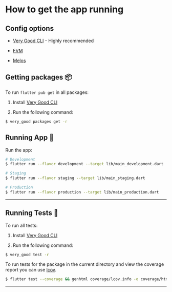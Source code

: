 
# How to get the app running

## Config options

- [Very Good CLI](https://pub.dev/packages/very_good_cli) - Highly recommended

- [FVM](https://fvm.app)

- [Melos](https://melos.invertase.dev)

## Getting packages 📦
To run ```flutter pub get``` in all packages:

1. Install [Very Good CLI](https://pub.dev/packages/very_good_cli)

2. Run the following command:

```sh
$ very_good packages get -r
```

## Running App 🚀

Run the app:

```sh
# Development
$ flutter run --flavor development --target lib/main_development.dart

# Staging
$ flutter run --flavor staging --target lib/main_staging.dart

# Production
$ flutter run --flavor production --target lib/main_production.dart
```

---

## Running Tests 🧪

To run all tests:

1. Install [Very Good CLI](https://pub.dev/packages/very_good_cli)

2. Run the following command:

```sh
$ very_good test -r
```

To run tests for the package in the current directory and view the coverage report you can use [lcov](https://github.com/linux-test-project/lcov).

```sh
$ flutter test --coverage && genhtml coverage/lcov.info -o coverage/html && open coverage/html/index.html
```

---